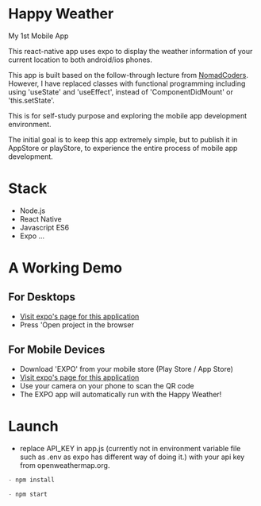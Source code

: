 # Happy Weather

My 1st Mobile App

This react-native app uses expo to display the weather information of your current location to both android/ios phones.

This app is built based on the follow-through lecture from [NomadCoders](https://nomadcoders.co/).
However, I have replaced classes with functional programming including using 'useState' and 'useEffect', instead of 'ComponentDidMount' or 'this.setState'.

This is for self-study purpose and exploring the mobile app development environment.

The initial goal is to keep this app extremely simple, but to publish it in AppStore or playStore, to experience the entire process of mobile app development.

# Stack
- Node.js
- React Native
- Javascript ES6
- Expo
...

# A Working Demo

## For Desktops
- [Visit expo's page for this application](https://expo.io/@zeipar/happy-weather)
- Press 'Open project in the browser

## For Mobile Devices
- Download 'EXPO' from your mobile store (Play Store / App Store)
- [Visit expo's page for this application](https://expo.io/@zeipar/happy-weather)
- Use your camera on your phone to scan the QR code
- The EXPO app will automatically run with the Happy Weather!

# Launch

- replace API_KEY in app.js (currently not in environment variable file such as .env as expo has different way of doing it.) with your api key from openweathermap.org.

```javascript
- npm install
```

```javascript
- npm start
```

